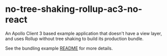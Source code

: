 # no-tree-shaking-rollup-ac3-no-react

An Apollo Client 3 based example application that doesn't have a view layer, and uses Rollup without tree shaking to build its production bundle.

See the bundling example [README](../../README.md) for more details.
